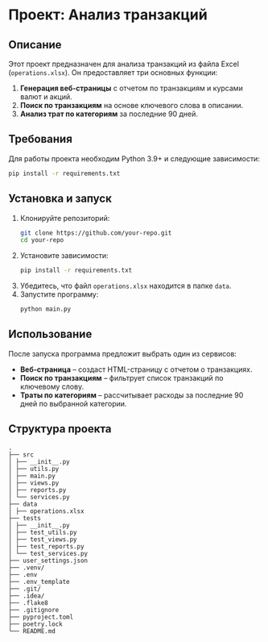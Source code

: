 # Проект: Анализ транзакций

## Описание
Этот проект предназначен для анализа транзакций из файла Excel (`operations.xlsx`). Он предоставляет три основных функции:

1. **Генерация веб-страницы** с отчетом по транзакциям и курсами валют и акций.
2. **Поиск по транзакциям** на основе ключевого слова в описании.
3. **Анализ трат по категориям** за последние 90 дней.

## Требования

Для работы проекта необходим Python 3.9+ и следующие зависимости:

```sh
pip install -r requirements.txt
```

## Установка и запуск

1. Клонируйте репозиторий:
   ```sh
   git clone https://github.com/your-repo.git
   cd your-repo
   ```
2. Установите зависимости:
   ```sh
   pip install -r requirements.txt
   ```
3. Убедитесь, что файл `operations.xlsx` находится в папке `data`.
4. Запустите программу:
   ```sh
   python main.py
   ```

## Использование

После запуска программа предложит выбрать один из сервисов:

- **Веб-страница** – создаст HTML-страницу с отчетом о транзакциях.
- **Поиск по транзакциям** – фильтрует список транзакций по ключевому слову.
- **Траты по категориям** – рассчитывает расходы за последние 90 дней по выбранной категории.

## Структура проекта

```
.
├── src
│ ├── __init__.py
│ ├── utils.py
│ ├── main.py
│ ├── views.py
│ ├── reports.py
│ └── services.py
├── data
│ ├── operations.xlsx
├── tests
│ ├── __init__.py
│ ├── test_utils.py
│ ├── test_views.py
│ ├── test_reports.py
│ └── test_services.py
├── user_settings.json
├── .venv/
├── .env
├── .env_template
├── .git/
├── .idea/
├── .flake8
├── .gitignore
├── pyproject.toml
├── poetry.lock
└── README.md
```

